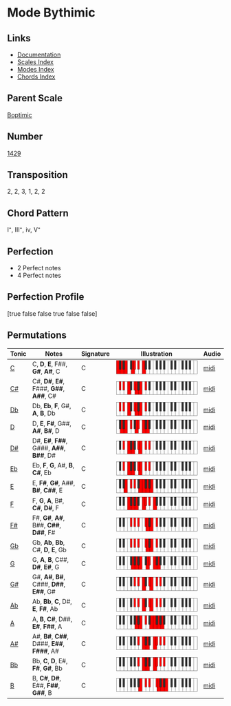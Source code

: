 # Mode Bythimic

## Links

- [Documentation](README.md)
- [Scales Index](Scales.md)
- [Modes Index](Modes.md)
- [Chords Index](Chords.md)

## Parent Scale

[Boptimic](ScaleBoptimic.md)

## Number

[1429](https://ianring.com/musictheory/scales/1429)

## Transposition

2, 2, 3, 1, 2, 2

## Chord Pattern

I⁺, III⁺, iv, V⁺

## Perfection

- 2 Perfect notes
- 4 Perfect notes

## Perfection Profile

[true false false true false false]

## Permutations

| Tonic | Notes | Signature | Illustration | Audio |
|-------|-------|-----------|--------------|-------|
| [C](ModeCNaturalBythimic.md) | C, **D**, **E**, F##, **G#**, **A#**, C | C | ![CNaturalBythimic](ModeCNaturalBythimic.png) | [midi](https://github.com/edipermadi/music/blob/main/docs/ModeCNaturalBythimic.mid?raw=true) |
| [C#](ModeCSharpBythimic.md) | C#, **D#**, **E#**, F###, **G##**, **A##**, C# | C | ![CSharpBythimic](ModeCSharpBythimic.png) | [midi](https://github.com/edipermadi/music/blob/main/docs/ModeCSharpBythimic.mid?raw=true) |
| [Db](ModeDFlatBythimic.md) | Db, **Eb**, **F**, G#, **A**, **B**, Db | C | ![DFlatBythimic](ModeDFlatBythimic.png) | [midi](https://github.com/edipermadi/music/blob/main/docs/ModeDFlatBythimic.mid?raw=true) |
| [D](ModeDNaturalBythimic.md) | D, **E**, **F#**, G##, **A#**, **B#**, D | C | ![DNaturalBythimic](ModeDNaturalBythimic.png) | [midi](https://github.com/edipermadi/music/blob/main/docs/ModeDNaturalBythimic.mid?raw=true) |
| [D#](ModeDSharpBythimic.md) | D#, **E#**, **F##**, G###, **A##**, **B##**, D# | C | ![DSharpBythimic](ModeDSharpBythimic.png) | [midi](https://github.com/edipermadi/music/blob/main/docs/ModeDSharpBythimic.mid?raw=true) |
| [Eb](ModeEFlatBythimic.md) | Eb, **F**, **G**, A#, **B**, **C#**, Eb | C | ![EFlatBythimic](ModeEFlatBythimic.png) | [midi](https://github.com/edipermadi/music/blob/main/docs/ModeEFlatBythimic.mid?raw=true) |
| [E](ModeENaturalBythimic.md) | E, **F#**, **G#**, A##, **B#**, **C##**, E | C | ![ENaturalBythimic](ModeENaturalBythimic.png) | [midi](https://github.com/edipermadi/music/blob/main/docs/ModeENaturalBythimic.mid?raw=true) |
| [F](ModeFNaturalBythimic.md) | F, **G**, **A**, B#, **C#**, **D#**, F | C | ![FNaturalBythimic](ModeFNaturalBythimic.png) | [midi](https://github.com/edipermadi/music/blob/main/docs/ModeFNaturalBythimic.mid?raw=true) |
| [F#](ModeFSharpBythimic.md) | F#, **G#**, **A#**, B##, **C##**, **D##**, F# | C | ![FSharpBythimic](ModeFSharpBythimic.png) | [midi](https://github.com/edipermadi/music/blob/main/docs/ModeFSharpBythimic.mid?raw=true) |
| [Gb](ModeGFlatBythimic.md) | Gb, **Ab**, **Bb**, C#, **D**, **E**, Gb | C | ![GFlatBythimic](ModeGFlatBythimic.png) | [midi](https://github.com/edipermadi/music/blob/main/docs/ModeGFlatBythimic.mid?raw=true) |
| [G](ModeGNaturalBythimic.md) | G, **A**, **B**, C##, **D#**, **E#**, G | C | ![GNaturalBythimic](ModeGNaturalBythimic.png) | [midi](https://github.com/edipermadi/music/blob/main/docs/ModeGNaturalBythimic.mid?raw=true) |
| [G#](ModeGSharpBythimic.md) | G#, **A#**, **B#**, C###, **D##**, **E##**, G# | C | ![GSharpBythimic](ModeGSharpBythimic.png) | [midi](https://github.com/edipermadi/music/blob/main/docs/ModeGSharpBythimic.mid?raw=true) |
| [Ab](ModeAFlatBythimic.md) | Ab, **Bb**, **C**, D#, **E**, **F#**, Ab | C | ![AFlatBythimic](ModeAFlatBythimic.png) | [midi](https://github.com/edipermadi/music/blob/main/docs/ModeAFlatBythimic.mid?raw=true) |
| [A](ModeANaturalBythimic.md) | A, **B**, **C#**, D##, **E#**, **F##**, A | C | ![ANaturalBythimic](ModeANaturalBythimic.png) | [midi](https://github.com/edipermadi/music/blob/main/docs/ModeANaturalBythimic.mid?raw=true) |
| [A#](ModeASharpBythimic.md) | A#, **B#**, **C##**, D###, **E##**, **F###**, A# | C | ![ASharpBythimic](ModeASharpBythimic.png) | [midi](https://github.com/edipermadi/music/blob/main/docs/ModeASharpBythimic.mid?raw=true) |
| [Bb](ModeBFlatBythimic.md) | Bb, **C**, **D**, E#, **F#**, **G#**, Bb | C | ![BFlatBythimic](ModeBFlatBythimic.png) | [midi](https://github.com/edipermadi/music/blob/main/docs/ModeBFlatBythimic.mid?raw=true) |
| [B](ModeBNaturalBythimic.md) | B, **C#**, **D#**, E##, **F##**, **G##**, B | C | ![BNaturalBythimic](ModeBNaturalBythimic.png) | [midi](https://github.com/edipermadi/music/blob/main/docs/ModeBNaturalBythimic.mid?raw=true) |
